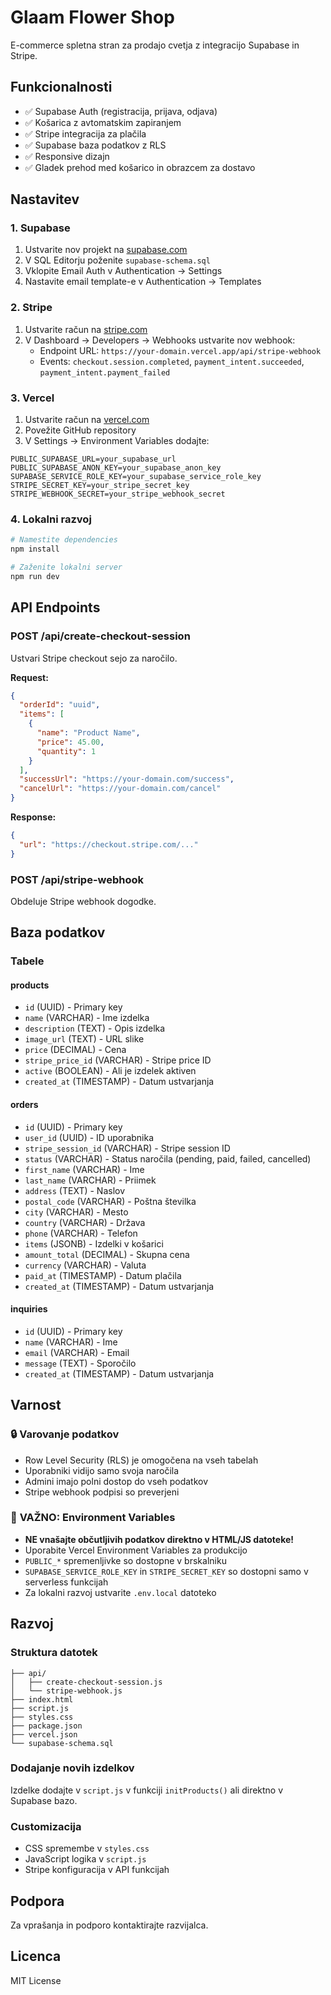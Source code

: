 # Glaam Flower Shop

E-commerce spletna stran za prodajo cvetja z integracijo Supabase in Stripe.

## Funkcionalnosti

- ✅ Supabase Auth (registracija, prijava, odjava)
- ✅ Košarica z avtomatskim zapiranjem
- ✅ Stripe integracija za plačila
- ✅ Supabase baza podatkov z RLS
- ✅ Responsive dizajn
- ✅ Gladek prehod med košarico in obrazcem za dostavo

## Nastavitev

### 1. Supabase

1. Ustvarite nov projekt na [supabase.com](https://supabase.com)
2. V SQL Editorju poženite `supabase-schema.sql`
3. Vklopite Email Auth v Authentication → Settings
4. Nastavite email template-e v Authentication → Templates

### 2. Stripe

1. Ustvarite račun na [stripe.com](https://stripe.com)
2. V Dashboard → Developers → Webhooks ustvarite nov webhook:
   - Endpoint URL: `https://your-domain.vercel.app/api/stripe-webhook`
   - Events: `checkout.session.completed`, `payment_intent.succeeded`, `payment_intent.payment_failed`

### 3. Vercel

1. Ustvarite račun na [vercel.com](https://vercel.com)
2. Povežite GitHub repository
3. V Settings → Environment Variables dodajte:

```
PUBLIC_SUPABASE_URL=your_supabase_url
PUBLIC_SUPABASE_ANON_KEY=your_supabase_anon_key
SUPABASE_SERVICE_ROLE_KEY=your_supabase_service_role_key
STRIPE_SECRET_KEY=your_stripe_secret_key
STRIPE_WEBHOOK_SECRET=your_stripe_webhook_secret
```

### 4. Lokalni razvoj

```bash
# Namestite dependencies
npm install

# Zaženite lokalni server
npm run dev
```

## API Endpoints

### POST /api/create-checkout-session
Ustvari Stripe checkout sejo za naročilo.

**Request:**
```json
{
  "orderId": "uuid",
  "items": [
    {
      "name": "Product Name",
      "price": 45.00,
      "quantity": 1
    }
  ],
  "successUrl": "https://your-domain.com/success",
  "cancelUrl": "https://your-domain.com/cancel"
}
```

**Response:**
```json
{
  "url": "https://checkout.stripe.com/..."
}
```

### POST /api/stripe-webhook
Obdeluje Stripe webhook dogodke.

## Baza podatkov

### Tabele

#### products
- `id` (UUID) - Primary key
- `name` (VARCHAR) - Ime izdelka
- `description` (TEXT) - Opis izdelka
- `image_url` (TEXT) - URL slike
- `price` (DECIMAL) - Cena
- `stripe_price_id` (VARCHAR) - Stripe price ID
- `active` (BOOLEAN) - Ali je izdelek aktiven
- `created_at` (TIMESTAMP) - Datum ustvarjanja

#### orders
- `id` (UUID) - Primary key
- `user_id` (UUID) - ID uporabnika
- `stripe_session_id` (VARCHAR) - Stripe session ID
- `status` (VARCHAR) - Status naročila (pending, paid, failed, cancelled)
- `first_name` (VARCHAR) - Ime
- `last_name` (VARCHAR) - Priimek
- `address` (TEXT) - Naslov
- `postal_code` (VARCHAR) - Poštna številka
- `city` (VARCHAR) - Mesto
- `country` (VARCHAR) - Država
- `phone` (VARCHAR) - Telefon
- `items` (JSONB) - Izdelki v košarici
- `amount_total` (DECIMAL) - Skupna cena
- `currency` (VARCHAR) - Valuta
- `paid_at` (TIMESTAMP) - Datum plačila
- `created_at` (TIMESTAMP) - Datum ustvarjanja

#### inquiries
- `id` (UUID) - Primary key
- `name` (VARCHAR) - Ime
- `email` (VARCHAR) - Email
- `message` (TEXT) - Sporočilo
- `created_at` (TIMESTAMP) - Datum ustvarjanja

## Varnost

### 🔒 **Varovanje podatkov**
- Row Level Security (RLS) je omogočena na vseh tabelah
- Uporabniki vidijo samo svoja naročila
- Admini imajo polni dostop do vseh podatkov
- Stripe webhook podpisi so preverjeni

### 🚨 **VAŽNO: Environment Variables**
- **NE vnašajte občutljivih podatkov direktno v HTML/JS datoteke!**
- Uporabite Vercel Environment Variables za produkcijo
- `PUBLIC_*` spremenljivke so dostopne v brskalniku
- `SUPABASE_SERVICE_ROLE_KEY` in `STRIPE_SECRET_KEY` so dostopni samo v serverless funkcijah
- Za lokalni razvoj ustvarite `.env.local` datoteko

## Razvoj

### Struktura datotek

```
├── api/
│   ├── create-checkout-session.js
│   └── stripe-webhook.js
├── index.html
├── script.js
├── styles.css
├── package.json
├── vercel.json
└── supabase-schema.sql
```

### Dodajanje novih izdelkov

Izdelke dodajte v `script.js` v funkciji `initProducts()` ali direktno v Supabase bazo.

### Customizacija

- CSS spremembe v `styles.css`
- JavaScript logika v `script.js`
- Stripe konfiguracija v API funkcijah

## Podpora

Za vprašanja in podporo kontaktirajte razvijalca.

## Licenca

MIT License